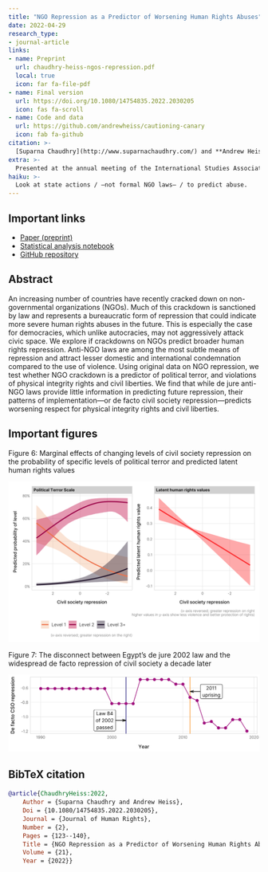 ```yaml
---
title: "NGO Repression as a Predictor of Worsening Human Rights Abuses"
date: 2022-04-29
research_type:
- journal-article
links:
- name: Preprint
  url: chaudhry-heiss-ngos-repression.pdf
  local: true
  icon: far fa-file-pdf
- name: Final version
  url: https://doi.org/10.1080/14754835.2022.2030205
  icon: fas fa-scroll
- name: Code and data
  url: https://github.com/andrewheiss/cautioning-canary
  icon: fab fa-github
citation: >-
  [Suparna Chaudhry](http://www.suparnachaudhry.com/) and **Andrew Heiss**, "NGO Repression as a Predictor of Worsening Human Rights Abuses," *Journal of Human Rights*, 21, no. 2 (2022): 123–140, doi: [`10.1080/14754835.2022.2030205`](https://doi.org/10.1080/14754835.2022.2030205)
extra: >-
  Presented at the annual meeting of the International Studies Association (ISA), online, April 2021; and at the "Human Rights on the Edge: The Future of International Human Rights Law and Practice" workshop at Arizona State University, online, April 29, 2021
haiku: >-
  Look at state actions / —not formal NGO laws— / to predict abuse.
---
```


## Important links

- [Paper (preprint)](chaudhry-heiss-ngos-repression.pdf)
- [Statistical analysis notebook](https://stats.andrewheiss.com/cautioning-canary/)
- [GitHub repository](https://github.com/andrewheiss/cautioning-canary)


## Abstract

An increasing number of countries have recently cracked down on non-governmental organizations (NGOs). Much of this crackdown is sanctioned by law and represents a bureaucratic form of repression that could indicate more severe human rights abuses in the future. This is especially the case for democracies, which unlike autocracies, may not aggressively attack civic space. We explore if crackdowns on NGOs predict broader human rights repression. Anti-NGO laws are among the most subtle means of repression and attract lesser domestic and international condemnation compared to the use of violence. Using original data on NGO repression, we test whether NGO crackdown is a predictor of political terror, and violations of physical integrity rights and civil liberties. We find that while de jure anti-NGO laws provide little information in predicting future repression, their patterns of implementation—or de facto civil society repression—predicts worsening respect for physical integrity rights and civil liberties.


## Important figures

Figure 6: Marginal effects of changing levels of civil society repression on the probability of specific levels of political terror and predicted latent human rights values

![Figure 6: Marginal effects of changing levels of civil society repression on the probability of specific levels of political terror and predicted latent human rights values](plot-mfx-e2ab.png)

Figure 7: The disconnect between Egypt’s de jure 2002 law and the widespread de facto repression of civil society a decade later

![Figure 7: The disconnect between Egypt’s de jure 2002 law and the widespread de facto repression of civil society a decade later](plot-egypt-cs.png)


## BibTeX citation

```bibtex
@article{ChaudhryHeiss:2022,
    Author = {Suparna Chaudhry and Andrew Heiss},
    Doi = {10.1080/14754835.2022.2030205},
    Journal = {Journal of Human Rights},
    Number = {2},
    Pages = {123--140},
    Title = {NGO Repression as a Predictor of Worsening Human Rights Abuses},
    Volume = {21},
    Year = {2022}}
```
